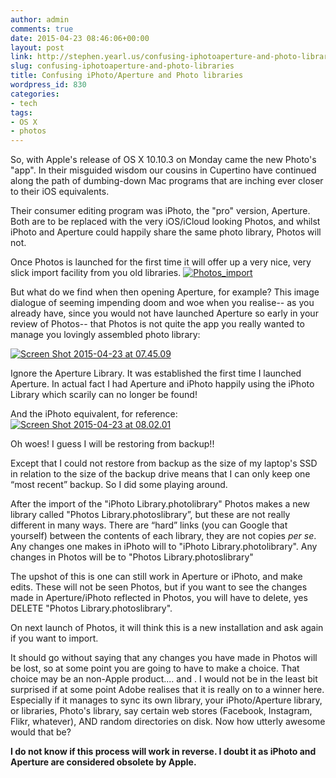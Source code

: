 ```yaml
---
author: admin
comments: true
date: 2015-04-23 08:46:06+00:00
layout: post
link: http://stephen.yearl.us/confusing-iphotoaperture-and-photo-libraries/
slug: confusing-iphotoaperture-and-photo-libraries
title: Confusing iPhoto/Aperture and Photo libraries
wordpress_id: 830
categories:
- tech
tags:
- OS X
- photos
---
```


So, with Apple's release of OS X 10.10.3 on Monday came the new Photo's "app". In their misguided wisdom our cousins in Cupertino have continued along the path of dumbing-down Mac programs that are inching ever closer to their iOS equivalents.

Their consumer editing program was iPhoto, the "pro" version, Aperture. Both are to be replaced with the very iOS/iCloud looking Photos, and whilst iPhoto and Aperture could happily share the same photo library, Photos will not.

Once Photos is launched for the first time it will offer up a very nice, very slick import facility from you old libraries. 
[![Photos_import](http://stephen.yearl.us/wp-content/uploads/2015/04/Screen-Shot-2015-04-23-at-08.37.28.png)](http://stephen.yearl.us/wp-content/uploads/2015/04/Screen-Shot-2015-04-23-at-08.37.28.png)

But what do we find when then opening Aperture, for example? This image dialogue of seeming impending doom and woe when you realise-- as you already have, since you would not have launched Aperture so early in your review of Photos-- that Photos is not quite the app you really wanted to manage you lovingly assembled photo library:

[![Screen Shot 2015-04-23 at 07.45.09](http://stephen.yearl.us/wp-content/uploads/2015/04/Screen-Shot-2015-04-23-at-07.45.09.png)](http://stephen.yearl.us/wp-content/uploads/2015/04/Screen-Shot-2015-04-23-at-07.45.09.png)

Ignore the Aperture Library. It was established the first time I launched Aperture. In actual fact I had Aperture and iPhoto happily using the iPhoto Library which scarily can no longer be found!

And the iPhoto equivalent, for reference:
[![Screen Shot 2015-04-23 at 08.02.01](http://stephen.yearl.us/wp-content/uploads/2015/04/Screen-Shot-2015-04-23-at-08.02.01.png)](http://stephen.yearl.us/wp-content/uploads/2015/04/Screen-Shot-2015-04-23-at-08.02.01.png)

Oh woes! I guess I will be restoring from backup!!

Except that I could not restore from backup as the size of my laptop's SSD in relation to the size of the backup drive means that I can only keep one “most recent” backup. So I did some playing around.

After the import of the "iPhoto Library.photolibrary" Photos makes a new library called "Photos Library.photoslibrary”, but these are not really different in many ways. There are “hard” links (you can Google that yourself) between the contents of each library, they are not copies _per se_. Any changes one makes in iPhoto will to "iPhoto Library.photolibrary". Any changes in Photos will be to "Photos Library.photoslibrary"

The upshot of this is one can still work in Aperture or iPhoto, and make edits. These will not be seen Photos, but if you want to see the changes made in Aperture/iPhoto reflected in Photos, you will have to delete, yes DELETE "Photos Library.photoslibrary".

On next launch of Photos, it will think this is a new installation and ask again if you want to import.

It should go without saying that any changes you have made in Photos will be lost, so at some point you are going to have to make a choice. That choice may be an non-Apple product.... and [](https://lightroom.adobe.com/). I would not be in the least bit surprised if at some point Adobe realises that it is really on to a winner here. Especially if it manages to sync its own library, your iPhoto/Aperture library, or libraries, Photo's library, say certain web stores (Facebook, Instagram, Flikr, whatever), AND random directories on disk. Now how utterly awesome would that be?

**I do not know if this process will work in reverse. I doubt it as iPhoto and Aperture are considered obsolete by Apple.**
